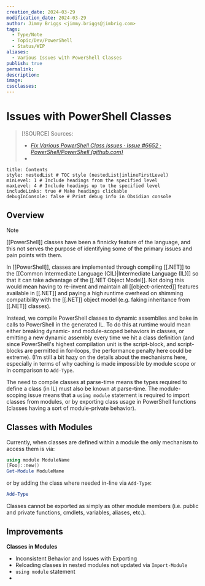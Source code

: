 ```yaml
---
creation_date: 2024-03-29
modification_date: 2024-03-29
author: Jimmy Briggs <jimmy.briggs@jimbrig.com>
tags:
  - Type/Note
  - Topic/Dev/PowerShell
  - Status/WIP
aliases:
  - Various Issues with PowerShell Classes
publish: true
permalink:
description:
image:
cssclasses:
---
```


# Issues with PowerShell Classes

> [!SOURCE] Sources:
> - *[Fix Various PowerShell Class Issues · Issue #6652 · PowerShell/PowerShell (github.com)](https://github.com/PowerShell/PowerShell/issues/6652)*
> - 

```table-of-contents
title: Contents 
style: nestedList # TOC style (nestedList|inlineFirstLevel)
minLevel: 1 # Include headings from the specified level
maxLevel: 4 # Include headings up to the specified level
includeLinks: true # Make headings clickable
debugInConsole: false # Print debug info in Obsidian console
```

## Overview

> [!NOTE]
> [[PowerShell]] classes have been a finnicky feature of the language, and this not serves the purpose of identifying some of the primary issues and pain points with them.

In [[PowerShell]], classes are implemented through compiling [[.NET]] to the [[Common Intermediate Language (CIL)|Intermediate Language (IL)]] so that it can take advantage of the [[.NET Object Model]]. Not doing this would mean having to re-invent and maintain all [[object-oriented]] features available in [[.NET]] and paying a high runtime overhead on shimming compatibility with the [[.NET]] object model (e.g. faking inheritance from [[.NET]] classes).

Instead, we compile PowerShell classes to dynamic assemblies and bake in calls to PowerShell in the generated IL. To do this at runtime would mean either breaking dynamic- and module-scoped behaviors in classes, or emitting a new dynamic assembly every time we hit a class definition (and since PowerShell's highest compilation unit is the script-block, and script-blocks are permitted in for-loops, the performance penalty here could be extreme). (I'm still a bit hazy on the details about the mechanisms here, especially in terms of why caching is made impossible by module scope or in comparison to `Add-Type`.

The need to compile classes at parse-time means the types required to define a class (in IL) must also be known at parse-time. The module-scoping issue means that a `using module` statement is required to import classes from modules, or by exporting class usage in PowerShell functions (classes having a sort of module-private behavior).

## Classes with Modules

Currently, when classes are defined within a module the only mechanism to access them is via:

```powershell
using module ModuleName
[Foo]::new()
Get-Module ModuleName
```

or by adding the class where needed in-line via `Add-Type`:

```powershell
Add-Type
```

Classes cannot be exported as simply as other module members (i.e. public and private functions, cmdlets, variables, aliases, etc.).



## Improvements

**Classes in Modules**

- Inconsistent Behavior and Issues with Exporting
- Reloading classes in nested modules not updated via `Import-Module`
- `using module` statement
- 
